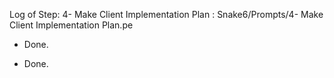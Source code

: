 Log of Step: 4- Make Client Implementation Plan : Snake6/Prompts/4- Make Client Implementation Plan.pe


 - Done.

 - Done.